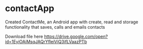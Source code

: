 # contactApp

Created ContactMe, an Android app with create, read and storage functionality that saves, calls and emails contacts

Download file here https://drive.google.com/open?id=1EyiOAiMsqJAQrYfleiViQ3ifLVaazPTb
